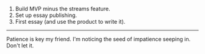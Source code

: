 1. Build MVP minus the streams feature.
2. Set up essay publishing.
3. First essay (and use the product to write it).

---

Patience is key my friend.
I'm noticing the seed of impatience seeping in. Don't let it.